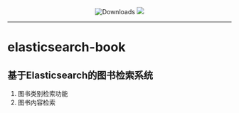 <p align="center">
  <img src="https://img.shields.io/badge/Spring%20Boot-2.0.2-blue.svg" alt="Downloads">
  <img src="https://img.shields.io/badge/elasticsearch--book-1.0.0-green.svg">
</p>  

---
# elasticsearch-book 

**基于Elasticsearch的图书检索系统**  
---
1. 图书类别检索功能
2. 图书内容检索

